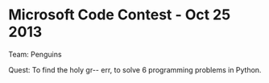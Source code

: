 Microsoft Code Contest - Oct 25 2013
====================================

Team: Penguins

Quest: To find the holy gr-- err, to solve 6 programming problems in Python.
